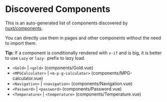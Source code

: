 # Discovered Components

This is an auto-generated list of components discovered by [nuxt/components](https://github.com/nuxt/components).

You can directly use them in pages and other components without the need to import them.

**Tip:** If a component is conditionally rendered with `v-if` and is big, it is better to use `Lazy` or `lazy-` prefix to lazy load.

- `<Gold>` | `<gold>` (components/Gold.vue)
- `<MPGCalculator>` | `<m-p-g-calculator>` (components/MPG-calculator.vue)
- `<Navigation>` | `<navigation>` (components/Navigation.vue)
- `<Password>` | `<password>` (components/Password.vue)
- `<Temperature>` | `<temperature>` (components/Temperature.vue)
